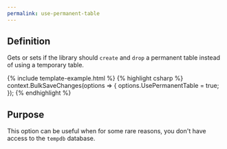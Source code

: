 ```yaml
---
permalink: use-permanent-table
---
```


## Definition
Gets or sets if the library should `create` and `drop` a permanent table instead of using a temporary table.

{% include template-example.html %} 
{% highlight csharp %}
context.BulkSaveChanges(options =>
{
   options.UsePermanentTable = true;
});
{% endhighlight %}

## Purpose
This option can be useful when for some rare reasons, you don't have access to the `tempdb` database.